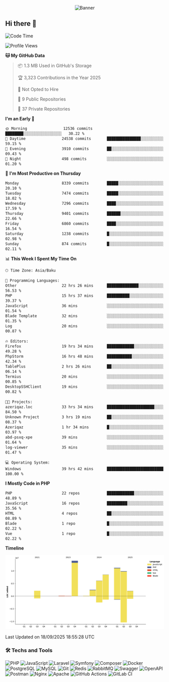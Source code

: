 <!--WALLPAPER-->
<p align='center'>
  <img src='assets/wallpapers/9.gif' alt='Banner'>
</p>
<!--/WALLPAPER-->

## Hi there 👋

<!--START_SECTION:waka-->
![Code Time](http://img.shields.io/badge/Code%20Time-309%20hrs%206%20mins-blue)

![Profile Views](http://img.shields.io/badge/Profile%20Views-0-blue)

**🐱 My GitHub Data** 

> 📦 1.3 MB Used in GitHub's Storage 
 > 
> 🏆 3,323 Contributions in the Year 2025
 > 
> 🚫 Not Opted to Hire
 > 
> 📜 9 Public Repositories 
 > 
> 🔑 37 Private Repositories 
 > 
**I'm an Early 🐤** 

```text
🌞 Morning                12536 commits       ████████░░░░░░░░░░░░░░░░░   30.22 % 
🌆 Daytime                24538 commits       ███████████████░░░░░░░░░░   59.15 % 
🌃 Evening                3910 commits        ██░░░░░░░░░░░░░░░░░░░░░░░   09.43 % 
🌙 Night                  498 commits         ░░░░░░░░░░░░░░░░░░░░░░░░░   01.20 % 
```
📅 **I'm Most Productive on Thursday** 

```text
Monday                   8339 commits        █████░░░░░░░░░░░░░░░░░░░░   20.10 % 
Tuesday                  7474 commits        █████░░░░░░░░░░░░░░░░░░░░   18.02 % 
Wednesday                7296 commits        ████░░░░░░░░░░░░░░░░░░░░░   17.59 % 
Thursday                 9401 commits        ██████░░░░░░░░░░░░░░░░░░░   22.66 % 
Friday                   6860 commits        ████░░░░░░░░░░░░░░░░░░░░░   16.54 % 
Saturday                 1238 commits        █░░░░░░░░░░░░░░░░░░░░░░░░   02.98 % 
Sunday                   874 commits         █░░░░░░░░░░░░░░░░░░░░░░░░   02.11 % 
```


📊 **This Week I Spent My Time On** 

```text
🕑︎ Time Zone: Asia/Baku

💬 Programming Languages: 
Other                    22 hrs 26 mins      ██████████████░░░░░░░░░░░   56.53 % 
PHP                      15 hrs 37 mins      ██████████░░░░░░░░░░░░░░░   39.37 % 
JavaScript               36 mins             ░░░░░░░░░░░░░░░░░░░░░░░░░   01.54 % 
Blade Template           32 mins             ░░░░░░░░░░░░░░░░░░░░░░░░░   01.35 % 
Log                      20 mins             ░░░░░░░░░░░░░░░░░░░░░░░░░   00.87 % 

🔥 Editors: 
Firefox                  19 hrs 34 mins      ████████████░░░░░░░░░░░░░   49.28 % 
PhpStorm                 16 hrs 48 mins      ███████████░░░░░░░░░░░░░░   42.34 % 
TablePlus                2 hrs 26 mins       ██░░░░░░░░░░░░░░░░░░░░░░░   06.14 % 
Termius                  20 mins             ░░░░░░░░░░░░░░░░░░░░░░░░░   00.85 % 
DesktopSSHClient         19 mins             ░░░░░░░░░░░░░░░░░░░░░░░░░   00.82 % 

🐱‍💻 Projects: 
azeriqaz.loc             33 hrs 34 mins      █████████████████████░░░░   84.50 % 
Unknown Project          3 hrs 19 mins       ██░░░░░░░░░░░░░░░░░░░░░░░   08.37 % 
Azeriqaz                 1 hr 34 mins        █░░░░░░░░░░░░░░░░░░░░░░░░   03.97 % 
abd-psxq-xpe             39 mins             ░░░░░░░░░░░░░░░░░░░░░░░░░   01.64 % 
log-viewer               35 mins             ░░░░░░░░░░░░░░░░░░░░░░░░░   01.47 % 

💻 Operating System: 
Windows                  39 hrs 42 mins      █████████████████████████   100.00 % 
```

**I Mostly Code in PHP** 

```text
PHP                      22 repos            ████████████░░░░░░░░░░░░░   48.89 % 
JavaScript               16 repos            █████████░░░░░░░░░░░░░░░░   35.56 % 
HTML                     4 repos             ██░░░░░░░░░░░░░░░░░░░░░░░   08.89 % 
Blade                    1 repo              █░░░░░░░░░░░░░░░░░░░░░░░░   02.22 % 
Vue                      1 repo              █░░░░░░░░░░░░░░░░░░░░░░░░   02.22 % 
```



**Timeline**

![Lines of Code chart](https://raw.githubusercontent.com/feridnesibzade/feridnesibzade/main/assets/bar_graph.png)


 Last Updated on 18/09/2025 18:55:28 UTC
<!--END_SECTION:waka-->

### 🛠️ Techs and Tools

![PHP](https://img.shields.io/badge/PHP-777BB4?style=for-the-badge&logo=php&logoColor=white)
![JavaScript](https://img.shields.io/badge/JavaScript-F7DF1E?style=for-the-badge&logo=javascript&logoColor=000)
![Laravel](https://img.shields.io/badge/Laravel-F55247?style=for-the-badge&logo=laravel&logoColor=white)
![Symfony](https://img.shields.io/badge/Symfony-000000?style=for-the-badge&logo=symfony&logoColor=white)
![Composer](https://img.shields.io/badge/Composer-885630?style=for-the-badge&logo=composer&logoColor=white)
![Docker](https://img.shields.io/badge/Docker-2496ED?style=for-the-badge&logo=docker&logoColor=white)
![PostgreSQL](https://img.shields.io/badge/PostgreSQL-4169E1?style=for-the-badge&logo=postgresql&logoColor=white)
![MySQL](https://img.shields.io/badge/MySQL-4479A1?style=for-the-badge&logo=mysql&logoColor=white)
![Git](https://img.shields.io/badge/Git-F05032?style=for-the-badge&logo=git&logoColor=white)
![Redis](https://img.shields.io/badge/Redis-DC382D?style=for-the-badge&logo=redis&logoColor=white)
![RabbitMQ](https://img.shields.io/badge/RabbitMQ-FF6600?style=for-the-badge&logo=rabbitmq&logoColor=white)
![Swagger](https://img.shields.io/badge/Swagger-85EA2D?style=for-the-badge&logo=swagger&logoColor=black)
![OpenAPI](https://img.shields.io/badge/OpenAPI-6BA539?style=for-the-badge&logo=openapiinitiative&logoColor=white)
![Postman](https://img.shields.io/badge/Postman-FF6C37?style=for-the-badge&logo=postman&logoColor=white)
![Nginx](https://img.shields.io/badge/Nginx-009639?style=for-the-badge&logo=nginx&logoColor=white)
![Apache](https://img.shields.io/badge/Apache-D22128?style=for-the-badge&logo=apache&logoColor=white)
![GitHub Actions](https://img.shields.io/badge/GitHub%20Actions-2088FF?style=for-the-badge&logo=githubactions&logoColor=white)
![GitLab CI](https://img.shields.io/badge/GitLab%20CI-FC6D26?style=for-the-badge&logo=gitlab&logoColor=white)

